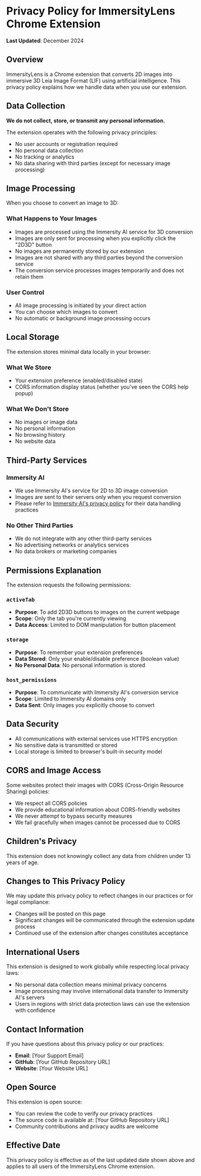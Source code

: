 # Privacy Policy for ImmersityLens Chrome Extension

**Last Updated**: December 2024

## Overview
ImmersityLens is a Chrome extension that converts 2D images into immersive 3D Leia Image Format (LIF) using artificial intelligence. This privacy policy explains how we handle data when you use our extension.

## Data Collection
**We do not collect, store, or transmit any personal information.**

The extension operates with the following privacy principles:
- No user accounts or registration required
- No personal data collection
- No tracking or analytics
- No data sharing with third parties (except for necessary image processing)

## Image Processing
When you choose to convert an image to 3D:

### What Happens to Your Images
- Images are processed using the Immersity AI service for 3D conversion
- Images are only sent for processing when you explicitly click the "2D3D" button
- No images are permanently stored by our extension
- Images are not shared with any third parties beyond the conversion service
- The conversion service processes images temporarily and does not retain them

### User Control
- All image processing is initiated by your direct action
- You can choose which images to convert
- No automatic or background image processing occurs

## Local Storage
The extension stores minimal data locally in your browser:

### What We Store
- Your extension preference (enabled/disabled state)
- CORS information display status (whether you've seen the CORS help popup)

### What We Don't Store
- No images or image data
- No personal information
- No browsing history
- No website data

## Third-Party Services

### Immersity AI
- We use Immersity AI's service for 2D to 3D image conversion
- Images are sent to their servers only when you request conversion
- Please refer to [Immersity AI's privacy policy](https://www.immersity.ai/privacy) for their data handling practices

### No Other Third Parties
- We do not integrate with any other third-party services
- No advertising networks or analytics services
- No data brokers or marketing companies

## Permissions Explanation

The extension requests the following permissions:

### `activeTab`
- **Purpose**: To add 2D3D buttons to images on the current webpage
- **Scope**: Only the tab you're currently viewing
- **Data Access**: Limited to DOM manipulation for button placement

### `storage`
- **Purpose**: To remember your extension preferences
- **Data Stored**: Only your enable/disable preference (boolean value)
- **No Personal Data**: No personal information is stored

### `host_permissions`
- **Purpose**: To communicate with Immersity AI's conversion service
- **Scope**: Limited to Immersity AI domains only
- **Data Sent**: Only images you explicitly choose to convert

## Data Security
- All communications with external services use HTTPS encryption
- No sensitive data is transmitted or stored
- Local storage is limited to browser's built-in security model

## CORS and Image Access
Some websites protect their images with CORS (Cross-Origin Resource Sharing) policies:

- We respect all CORS policies
- We provide educational information about CORS-friendly websites
- We never attempt to bypass security measures
- We fail gracefully when images cannot be processed due to CORS

## Children's Privacy
This extension does not knowingly collect any data from children under 13 years of age.

## Changes to This Privacy Policy
We may update this privacy policy to reflect changes in our practices or for legal compliance:

- Changes will be posted on this page
- Significant changes will be communicated through the extension update process
- Continued use of the extension after changes constitutes acceptance

## International Users
This extension is designed to work globally while respecting local privacy laws:

- No personal data collection means minimal privacy concerns
- Image processing may involve international data transfer to Immersity AI's servers
- Users in regions with strict data protection laws can use the extension with confidence

## Contact Information
If you have questions about this privacy policy or our practices:

- **Email**: [Your Support Email]
- **GitHub**: [Your GitHub Repository URL]
- **Website**: [Your Website URL]

## Open Source
This extension is open source:
- You can review the code to verify our privacy practices
- The source code is available at: [Your GitHub Repository URL]
- Community contributions and privacy audits are welcome

## Effective Date
This privacy policy is effective as of the last updated date shown above and applies to all users of the ImmersityLens Chrome extension. 